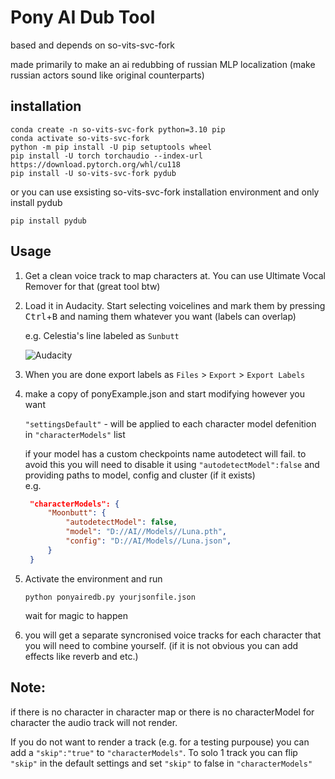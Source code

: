 # Pony AI Dub Tool
based and depends on so-vits-svc-fork

made primarily to make an ai redubbing of russian MLP localization (make russian actors sound like original counterparts)

## installation
```
conda create -n so-vits-svc-fork python=3.10 pip
conda activate so-vits-svc-fork
python -m pip install -U pip setuptools wheel
pip install -U torch torchaudio --index-url https://download.pytorch.org/whl/cu118
pip install -U so-vits-svc-fork pydub
```
or you can use exsisting so-vits-svc-fork installation environment and only install pydub
```
pip install pydub
```

## Usage
1. Get a clean voice track to map characters at.
   You can use Ultimate Vocal Remover for that (great tool btw)
2. Load it in Audacity. Start selecting voicelines and mark them 
   by pressing <kbd>Ctrl</kbd>+<kbd>B</kbd> and naming them whatever
   you want (labels can overlap)

   e.g. Celestia's line labeled as `Sunbutt`

   ![Audacity](https://files.catbox.moe/7cevcz.png)
3. When you are done export labels as `Files` > `Export` > `Export Labels`
4. make a copy of ponyExample.json and start modifying however you want
   
   `"settingsDefault"` - will be applied to each character model defenition in `"characterModels"` list

   if your model has a custom checkpoints name autodetect will fail. to avoid this you will need to disable it using `"autodetectModel":false` and providing paths to model, config and cluster (if it exists)  
   e.g.
   ```json
    "characterModels": {
        "Moonbutt": {
            "autodetectModel": false,
            "model": "D://AI//Models//Luna.pth",
            "config": "D://AI/Models//Luna.json",
        }
    }
    ```
5. Activate the environment and run
   ```
   python ponyairedb.py yourjsonfile.json
   ```
   wait for magic to happen
6. you will get a separate syncronised voice tracks for each character that you will need to combine yourself. (if it is not obvious you can add effects like reverb and etc.)

## Note:
if there is no character in character map or there is no characterModel for character the audio track will not render. 

If you do not want to render a track (e.g. for a testing purpouse) you can add a `"skip":"true"` to `"characterModels"`. To solo 1 track you can flip `"skip"` in the default settings and set `"skip"` to false in `"characterModels"`